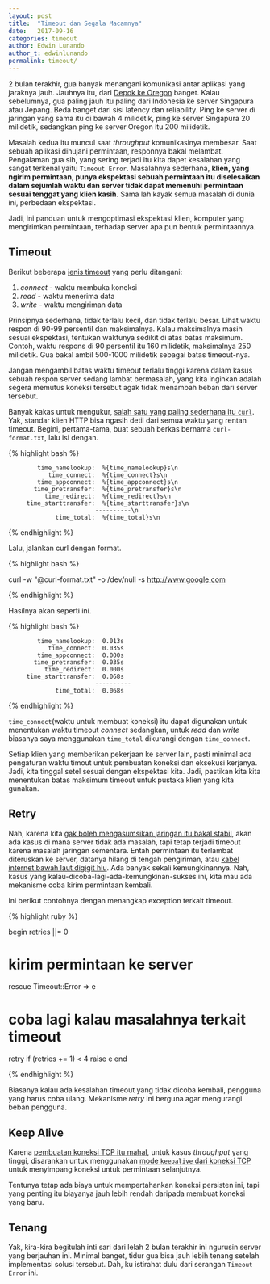 ```yaml
---
layout: post
title:  "Timeout dan Segala Macamnya"
date:   2017-09-16
categories: timeout
author: Edwin Lunando
author_t: edwinlunando
permalink: timeout/
---
```


2 bulan terakhir, gua banyak menangani komunikasi antar aplikasi yang jaraknya jauh. Jauhnya itu, dari [Depok ke Oregon][0] banget. Kalau sebelumnya, gua paling jauh itu paling dari Indonesia ke server Singapura atau Jepang. Beda banget dari sisi latency dan reliability. Ping ke server di jaringan yang sama itu di bawah 4 milidetik, ping ke server Singapura 20 milidetik, sedangkan ping ke server Oregon itu 200 milidetik.

Masalah kedua itu muncul saat *throughput* komunikasinya membesar. Saat sebuah aplikasi dihujani permintaan, responnya bakal melambat. Pengalaman gua sih, yang sering terjadi itu kita dapet kesalahan yang sangat terkenal yaitu `Timeout Error`. Masalahnya sederhana, **klien, yang ngirim permintaan, punya ekspektasi sebuah permintaan itu diselesaikan dalam sejumlah waktu dan server tidak dapat memenuhi permintaan sesuai tenggat yang klien kasih**. Sama lah kayak semua masalah di dunia ini, perbedaan ekspektasi.

Jadi, ini panduan untuk mengoptimasi ekspektasi klien, komputer yang mengirimkan permintaan, terhadap server apa pun bentuk permintaannya.

## Timeout

Berikut beberapa [jenis timeout][1] yang perlu ditangani:

1. *connect* - waktu membuka koneksi
1. *read* - waktu menerima data
1. *write* - waktu mengiriman data

Prinsipnya sederhana, tidak terlalu kecil, dan tidak terlalu besar. Lihat waktu respon di 90-99 persentil dan maksimalnya. Kalau maksimalnya masih sesuai ekspektasi, tentukan waktunya sedikit di atas batas maksimum. Contoh, waktu respons di 90 persentil itu 160 milidetik, maksimalnya 250 milidetik. Gua bakal ambil 500-1000 milidetik sebagai batas timeout-nya.

Jangan mengambil batas waktu timeout terlalu tinggi karena dalam kasus sebuah respon server sedang lambat bermasalah, yang kita inginkan adalah segera memutus koneksi tersebut agak tidak menambah beban dari server tersebut.

Banyak kakas untuk mengukur, [salah satu yang paling sederhana itu `curl`][2]. Yak, standar klien HTTP bisa ngasih detil dari semua waktu yang rentan timeout. Begini, pertama-tama, buat sebuah berkas bernama `curl-format.txt`, lalu isi dengan.

{% highlight bash %}

            time_namelookup:  %{time_namelookup}s\n
               time_connect:  %{time_connect}s\n
            time_appconnect:  %{time_appconnect}s\n
           time_pretransfer:  %{time_pretransfer}s\n
              time_redirect:  %{time_redirect}s\n
         time_starttransfer:  %{time_starttransfer}s\n
                            ----------\n
                 time_total:  %{time_total}s\n

{% endhighlight %}

Lalu, jalankan curl dengan format.

{% highlight bash %}

curl -w "@curl-format.txt" -o /dev/null -s http://www.google.com

{% endhighlight %}

Hasilnya akan seperti ini.

{% highlight bash %}

            time_namelookup:  0.013s
               time_connect:  0.035s
            time_appconnect:  0.000s
           time_pretransfer:  0.035s
              time_redirect:  0.000s
         time_starttransfer:  0.068s
                            ----------
                 time_total:  0.068s

{% endhighlight %}

`time_connect`(waktu untuk membuat koneksi) itu dapat digunakan untuk menentukan waktu timeout *connect* sedangkan, untuk *read* dan *write* biasanya saya menggunakan `time_total` dikurangi dengan `time_connect`.

Setiap klien yang memberikan pekerjaan ke server lain, pasti minimal ada pengaturan waktu timout untuk pembuatan koneksi dan eksekusi kerjanya. Jadi, kita tinggal setel sesuai dengan ekspektasi kita. Jadi, pastikan kita kita menentukan batas maksimum timeout untuk pustaka klien yang kita gunakan.

## Retry

Nah, karena kita [gak boleh mengasumsikan jaringan itu bakal stabil][3], akan ada kasus di mana server tidak ada masalah, tapi tetap terjadi timeout karena masalah jaringan sementara. Entah permintaan itu terlambat diteruskan ke server, datanya hilang di tengah pengiriman, atau [kabel internet bawah laut digigit hiu][6]. Ada banyak sekali kemungkinannya. Nah, kasus yang kalau-dicoba-lagi-ada-kemungkinan-sukses ini, kita mau ada mekanisme coba kirim permintaan kembali.

Ini berikut contohnya dengan menangkap exception terkait timeout.

{% highlight ruby %}

begin
  retries ||= 0
  # kirim permintaan ke server
rescue Timeout::Error => e
  # coba lagi kalau masalahnya terkait timeout
  retry if (retries += 1) < 4
  raise e
end

{% endhighlight %}

Biasanya kalau ada kesalahan timeout yang tidak dicoba kembali, pengguna yang harus coba ulang. Mekanisme *retry* ini berguna agar mengurangi beban pengguna.

## Keep Alive

Karena [pembuatan koneksi TCP itu mahal][4], untuk kasus *throughput* yang tinggi, disarankan untuk menggunakan [mode `keepalive` dari koneksi TCP][5] untuk menyimpang koneksi untuk permintaan selanjutnya.

Tentunya tetap ada biaya untuk mempertahankan koneksi persisten ini, tapi yang penting itu biayanya jauh lebih rendah daripada membuat koneksi yang baru.

## Tenang

Yak, kira-kira begitulah inti sari dari lelah 2 bulan terakhir ini ngurusin server yang berjauhan ini. Minimal banget, tidur gua bisa jauh lebih tenang setelah implementasi solusi tersebut. Dah, ku istirahat dulu dari serangan `Timeout Error` ini.

[0]: https://www.google.co.id/search?q=depok+to+oregon+distance&oq=depok+to+oregon+distance
[1]: https://github.com/ankane/the-ultimate-guide-to-ruby-timeouts
[2]: https://blog.josephscott.org/2011/10/14/timing-details-with-curl/
[3]: https://en.wikipedia.org/wiki/Fallacies_of_distributed_computing
[4]: https://stackoverflow.com/questions/31378403/how-much-data-it-cost-to-set-up-a-tcp-connection
[5]: http://ltxfaq.custhelp.com/app/answers/detail/a_id/1512/~/tcp-keepalives-explained
[6]: https://www.wired.com/2014/08/shark_cable/
